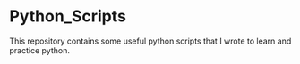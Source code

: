 # Python_Scripts

This repository contains some useful python scripts that I wrote to learn and practice python.
